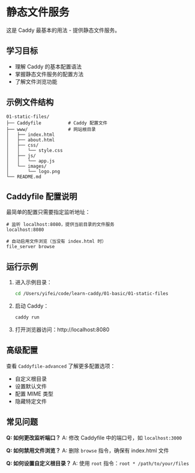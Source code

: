 # 静态文件服务

这是 Caddy 最基本的用法 - 提供静态文件服务。

## 学习目标

- 理解 Caddy 的基本配置语法
- 掌握静态文件服务的配置方法
- 了解文件浏览功能

## 示例文件结构

```
01-static-files/
├── Caddyfile          # Caddy 配置文件
├── www/               # 网站根目录
│   ├── index.html
│   ├── about.html
│   ├── css/
│   │   └── style.css
│   ├── js/
│   │   └── app.js
│   └── images/
│       └── logo.png
└── README.md
```

## Caddyfile 配置说明

最简单的配置只需要指定监听地址：

```caddyfile
# 监听 localhost:8080，提供当前目录的文件服务
localhost:8080

# 自动启用文件浏览（当没有 index.html 时）
file_server browse
```

## 运行示例

1. 进入示例目录：
   ```bash
   cd /Users/yifei/code/learn-caddy/01-basic/01-static-files
   ```

2. 启动 Caddy：
   ```bash
   caddy run
   ```

3. 打开浏览器访问：http://localhost:8080

## 高级配置

查看 `Caddyfile-advanced` 了解更多配置选项：

- 自定义根目录
- 设置默认文件
- 配置 MIME 类型
- 隐藏特定文件

## 常见问题

**Q: 如何更改监听端口？**
A: 修改 Caddyfile 中的端口号，如 `localhost:3000`

**Q: 如何禁用文件浏览？**
A: 删除 `browse` 指令，确保有 index.html 文件

**Q: 如何设置自定义根目录？**
A: 使用 `root` 指令：`root * /path/to/your/files`
